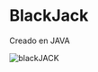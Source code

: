 # BlackJack

Creado en JAVA


![blackJACK]([http://url/to/img.png](https://www.blackjackgala.com/wp-content/uploads/2018/10/How-to-Become-a-Blackjack-Dealer-Blackjackgala.jpg))
